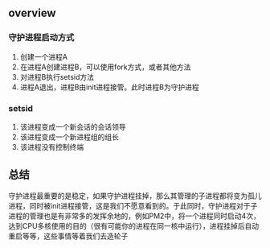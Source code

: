 ## overview

### 守护进程启动方式
1. 创建一个进程A
2. 在进程A创建进程B，可以使用fork方式，或者其他方法
3. 对进程B执行setsid方法
4. 进程A退出，进程B由init进程接管。此时进程B为守护进程

### setsid
1. 该进程变成一个新会话的会话领导
2. 该进程变成一个新进程组的组长
3. 该进程没有控制终端

## 总结
守护进程最重要的是稳定，如果守护进程挂掉，那么其管理的子进程都将变为孤儿进程，同时被init进程接管，这是我们不愿意看到的。于此同时，守护进程对于子进程的管理也是有非常多的发挥余地的，例如PM2中，将一个进程同时启动4次，达到CPU多核使用的目的（很有可能你的进程在同一核中运行），进程挂掉后自动重启等等，这些事情等着我们去造轮子



